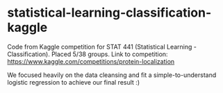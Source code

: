 # statistical-learning-classification-kaggle
Code from Kaggle competition for STAT 441 (Statistical Learning - Classification). Placed 5/38 groups. 
Link to competition: https://www.kaggle.com/competitions/protein-localization

We focused heavily on the data cleansing and fit a simple-to-understand logistic regression to achieve our final result :)
